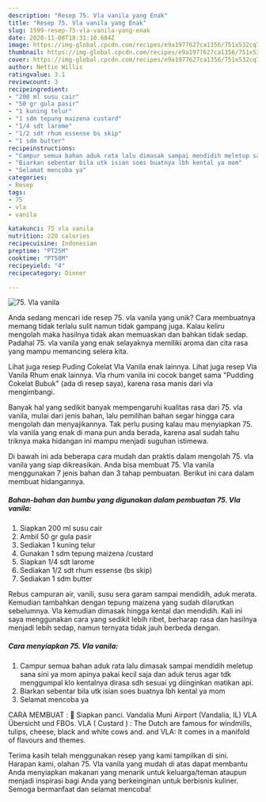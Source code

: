 ```yaml
---
description: "Resep 75. Vla vanila yang Enak"
title: "Resep 75. Vla vanila yang Enak"
slug: 1599-resep-75-vla-vanila-yang-enak
date: 2020-11-08T18:31:10.684Z
image: https://img-global.cpcdn.com/recipes/e9a1977627ca1356/751x532cq70/75-vla-vanila-foto-resep-utama.jpg
thumbnail: https://img-global.cpcdn.com/recipes/e9a1977627ca1356/751x532cq70/75-vla-vanila-foto-resep-utama.jpg
cover: https://img-global.cpcdn.com/recipes/e9a1977627ca1356/751x532cq70/75-vla-vanila-foto-resep-utama.jpg
author: Nettie Willis
ratingvalue: 3.1
reviewcount: 3
recipeingredient:
- "200 ml susu cair"
- "50 gr gula pasir"
- "1 kuning telur"
- "1 sdm tepung maizena custard"
- "1/4 sdt larome"
- "1/2 sdt rhum essense bs skip"
- "1 sdm butter"
recipeinstructions:
- "Campur semua bahan aduk rata lalu dimasak sampai mendidih meletup sana sini ya mom apinya pakai kecil saja dan aduk terus agar tdk menggumpal klo kentalnya dirasa sdh sesuai yg diinginkan matikan api."
- "Biarkan sebentar bila utk isian soes buatnya lbh kental ya mom"
- "Selamat mencoba ya"
categories:
- Resep
tags:
- 75
- vla
- vanila

katakunci: 75 vla vanila 
nutrition: 220 calories
recipecuisine: Indonesian
preptime: "PT25M"
cooktime: "PT58M"
recipeyield: "4"
recipecategory: Dinner

---
```



![75. Vla vanila](https://img-global.cpcdn.com/recipes/e9a1977627ca1356/751x532cq70/75-vla-vanila-foto-resep-utama.jpg)

Anda sedang mencari ide resep 75. vla vanila yang unik? Cara membuatnya memang tidak terlalu sulit namun tidak gampang juga. Kalau keliru mengolah maka hasilnya tidak akan memuaskan dan bahkan tidak sedap. Padahal 75. vla vanila yang enak selayaknya memiliki aroma dan cita rasa yang mampu memancing selera kita.

Lihat juga resep Puding Cokelat Vla Vanila enak lainnya. Lihat juga resep Vla Vanila Rhum enak lainnya. Vla rhum vanila ini cocok banget sama &#34;Pudding Cokelat Bubuk&#34; (ada di resep saya), karena rasa manis dari vla mengimbangi.

Banyak hal yang sedikit banyak mempengaruhi kualitas rasa dari 75. vla vanila, mulai dari jenis bahan, lalu pemilihan bahan segar hingga cara mengolah dan menyajikannya. Tak perlu pusing kalau mau menyiapkan 75. vla vanila yang enak di mana pun anda berada, karena asal sudah tahu triknya maka hidangan ini mampu menjadi suguhan istimewa.


Di bawah ini ada beberapa cara mudah dan praktis dalam mengolah 75. vla vanila yang siap dikreasikan. Anda bisa membuat 75. Vla vanila menggunakan 7 jenis bahan dan 3 tahap pembuatan. Berikut ini cara dalam membuat hidangannya.

<!--inarticleads1-->

##### Bahan-bahan dan bumbu yang digunakan dalam pembuatan 75. Vla vanila:

1. Siapkan 200 ml susu cair
1. Ambil 50 gr gula pasir
1. Sediakan 1 kuning telur
1. Gunakan 1 sdm tepung maizena /custard
1. Siapkan 1/4 sdt larome
1. Sediakan 1/2 sdt rhum essense (bs skip)
1. Sediakan 1 sdm butter


Rebus campuran air, vanili, susu sera garam sampai mendidih, aduk merata. Kemudian tambahkan dengan tepung maizena yang sudah dilarutkan sebelumnya. Vla kemudian dimasak hingga kental dan mendidih. Kali ini saya menggunakan cara yang sedikit lebih ribet, berharap rasa dan hasilnya menjadi lebih sedap, namun ternyata tidak jauh berbeda dengan. 

<!--inarticleads2-->

##### Cara menyiapkan 75. Vla vanila:

1. Campur semua bahan aduk rata lalu dimasak sampai mendidih meletup sana sini ya mom apinya pakai kecil saja dan aduk terus agar tdk menggumpal klo kentalnya dirasa sdh sesuai yg diinginkan matikan api.
1. Biarkan sebentar bila utk isian soes buatnya lbh kental ya mom
1. Selamat mencoba ya


CARA MEMBUAT :  Siapkan panci. Vandalia Muni Airport (Vandalia, IL) VLA Übersicht und FBOs. VLA ( Custard ) : The Dutch are famous for windmills, tulips, cheese, black and white cows and. and VLA: It comes in a manifold of flavours and themes. 

Terima kasih telah menggunakan resep yang kami tampilkan di sini. Harapan kami, olahan 75. Vla vanila yang mudah di atas dapat membantu Anda menyiapkan makanan yang menarik untuk keluarga/teman ataupun menjadi inspirasi bagi Anda yang berkeinginan untuk berbisnis kuliner. Semoga bermanfaat dan selamat mencoba!
